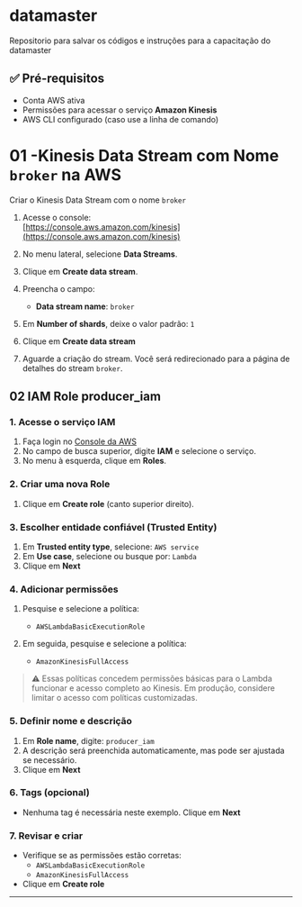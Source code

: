 # datamaster
Repositorio para salvar os códigos e instruções para a capacitação do datamaster

## ✅ Pré-requisitos

- Conta AWS ativa
- Permissões para acessar o serviço **Amazon Kinesis**
- AWS CLI configurado (caso use a linha de comando)


# 01 -Kinesis Data Stream com Nome `broker` na AWS

Criar o Kinesis Data Stream com o nome `broker` 

1. Acesse o console:  
   [https://console.aws.amazon.com/kinesis](https://console.aws.amazon.com/kinesis)

2. No menu lateral, selecione **Data Streams**.

3. Clique em **Create data stream**.

4. Preencha o campo:
   - **Data stream name**: `broker`

5. Em **Number of shards**, deixe o valor padrão: `1`

6. Clique em **Create data stream**

7. Aguarde a criação do stream. Você será redirecionado para a página de detalhes do stream `broker`.

## 02 IAM Role producer_iam

### 1. Acesse o serviço IAM

1. Faça login no [Console da AWS](https://console.aws.amazon.com/)
2. No campo de busca superior, digite **IAM** e selecione o serviço.
3. No menu à esquerda, clique em **Roles**.

### 2. Criar uma nova Role

1. Clique em **Create role** (canto superior direito).

### 3. Escolher entidade confiável (Trusted Entity)

1. Em **Trusted entity type**, selecione: `AWS service`
2. Em **Use case**, selecione ou busque por: `Lambda`
3. Clique em **Next**

### 4. Adicionar permissões

1. Pesquise e selecione a política:  
   - `AWSLambdaBasicExecutionRole`

2. Em seguida, pesquise e selecione a política:  
   - `AmazonKinesisFullAccess`

> ⚠️ Essas políticas concedem permissões básicas para o Lambda funcionar e acesso completo ao Kinesis. Em produção, considere limitar o acesso com políticas customizadas.

### 5. Definir nome e descrição

1. Em **Role name**, digite: `producer_iam`
2. A descrição será preenchida automaticamente, mas pode ser ajustada se necessário.
3. Clique em **Next**

### 6. Tags (opcional)

- Nenhuma tag é necessária neste exemplo. Clique em **Next**

### 7. Revisar e criar

- Verifique se as permissões estão corretas:
  - `AWSLambdaBasicExecutionRole`
  - `AmazonKinesisFullAccess`
- Clique em **Create role**

---

